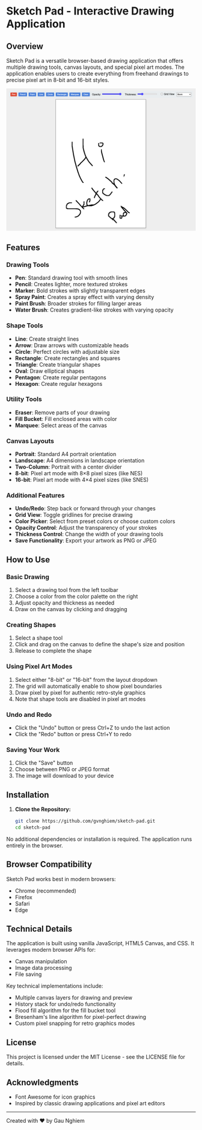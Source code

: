 # Sketch Pad - Interactive Drawing Application

## Overview

Sketch Pad is a versatile browser-based drawing application that offers multiple drawing tools, canvas layouts, and special pixel art modes. The application enables users to create everything from freehand drawings to precise pixel art in 8-bit and 16-bit styles.

![Sketch Pad Screenshot](screenshot.png)

## Features

### Drawing Tools
- **Pen**: Standard drawing tool with smooth lines
- **Pencil**: Creates lighter, more textured strokes
- **Marker**: Bold strokes with slightly transparent edges
- **Spray Paint**: Creates a spray effect with varying density
- **Paint Brush**: Broader strokes for filling larger areas
- **Water Brush**: Creates gradient-like strokes with varying opacity

### Shape Tools
- **Line**: Create straight lines
- **Arrow**: Draw arrows with customizable heads
- **Circle**: Perfect circles with adjustable size
- **Rectangle**: Create rectangles and squares
- **Triangle**: Create triangular shapes
- **Oval**: Draw elliptical shapes
- **Pentagon**: Create regular pentagons
- **Hexagon**: Create regular hexagons

### Utility Tools
- **Eraser**: Remove parts of your drawing
- **Fill Bucket**: Fill enclosed areas with color
- **Marquee**: Select areas of the canvas

### Canvas Layouts
- **Portrait**: Standard A4 portrait orientation
- **Landscape**: A4 dimensions in landscape orientation
- **Two-Column**: Portrait with a center divider
- **8-bit**: Pixel art mode with 8×8 pixel sizes (like NES)
- **16-bit**: Pixel art mode with 4×4 pixel sizes (like SNES)

### Additional Features
- **Undo/Redo**: Step back or forward through your changes
- **Grid View**: Toggle gridlines for precise drawing
- **Color Picker**: Select from preset colors or choose custom colors
- **Opacity Control**: Adjust the transparency of your strokes
- **Thickness Control**: Change the width of your drawing tools
- **Save Functionality**: Export your artwork as PNG or JPEG

## How to Use

### Basic Drawing
1. Select a drawing tool from the left toolbar
2. Choose a color from the color palette on the right
3. Adjust opacity and thickness as needed
4. Draw on the canvas by clicking and dragging

### Creating Shapes
1. Select a shape tool
2. Click and drag on the canvas to define the shape's size and position
3. Release to complete the shape

### Using Pixel Art Modes
1. Select either "8-bit" or "16-bit" from the layout dropdown
2. The grid will automatically enable to show pixel boundaries
3. Draw pixel by pixel for authentic retro-style graphics
4. Note that shape tools are disabled in pixel art modes

### Undo and Redo
- Click the "Undo" button or press Ctrl+Z to undo the last action
- Click the "Redo" button or press Ctrl+Y to redo

### Saving Your Work
1. Click the "Save" button
2. Choose between PNG or JPEG format
3. The image will download to your device

## Installation

1. **Clone the Repository:**
   ```bash
   git clone https://github.com/gvnghiem/sketch-pad.git
   cd sketch-pad

No additional dependencies or installation is required. The application runs entirely in the browser.

## Browser Compatibility

Sketch Pad works best in modern browsers:
- Chrome (recommended)
- Firefox
- Safari
- Edge

## Technical Details

The application is built using vanilla JavaScript, HTML5 Canvas, and CSS. It leverages modern browser APIs for:
- Canvas manipulation
- Image data processing
- File saving

Key technical implementations include:
- Multiple canvas layers for drawing and preview
- History stack for undo/redo functionality
- Flood fill algorithm for the fill bucket tool
- Bresenham's line algorithm for pixel-perfect drawing
- Custom pixel snapping for retro graphics modes

## License

This project is licensed under the MIT License - see the LICENSE file for details.

## Acknowledgments

- Font Awesome for icon graphics
- Inspired by classic drawing applications and pixel art editors

---

Created with ♥ by Gau Nghiem
